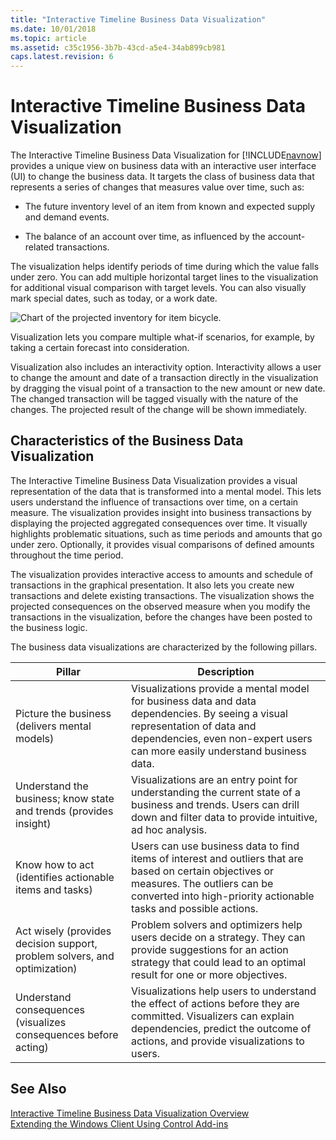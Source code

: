 ```yaml
---
title: "Interactive Timeline Business Data Visualization"
ms.date: 10/01/2018
ms.topic: article
ms.assetid: c35c1956-3b7b-43cd-a5e4-34ab899cb981
caps.latest.revision: 6
---
```

# Interactive Timeline Business Data Visualization
The Interactive Timeline Business Data Visualization for [!INCLUDE[navnow](includes/navnow_md.md)] provides a unique view on business data with an interactive user interface \(UI\) to change the business data. It targets the class of business data that represents a series of changes that measures value over time, such as:  
  
-   The future inventory level of an item from known and expected supply and demand events.  
  
-   The balance of an account over time, as influenced by the account-related transactions.  
  
 The visualization helps identify periods of time during which the value falls under zero. You can add multiple horizontal target lines to the visualization for additional visual comparison with target levels. You can also visually mark special dates, such as today, or a work date.  
  
 ![Chart of the projected inventory for item bicycle.](media/TimeLine_Viz_ProjectedInventoryBicyle.png "TimeLine\_Viz\_ProjectedInventoryBicyle")  
  
 Visualization lets you compare multiple what-if scenarios, for example, by taking a certain forecast into consideration.  
  
 Visualization also includes an interactivity option. Interactivity allows a user to change the amount and date of a transaction directly in the visualization by dragging the visual point of a transaction to the new amount or new date. The changed transaction will be tagged visually with the nature of the changes. The projected result of the change will be shown immediately.  
  
## Characteristics of the Business Data Visualization  
 The Interactive Timeline Business Data Visualization provides a visual representation of the data that is transformed into a mental model. This lets users understand the influence of transactions over time, on a certain measure. The visualization provides insight into business transactions by displaying the projected aggregated consequences over time. It visually highlights problematic situations, such as time periods and amounts that go under zero. Optionally, it provides visual comparisons of defined amounts throughout the time period.  
  
 The visualization provides interactive access to amounts and schedule of transactions in the graphical presentation. It also lets you create new transactions and delete existing transactions. The visualization shows the projected consequences on the observed measure when you modify the transactions in the visualization, before the changes have been posted to the business logic.  
  
 The business data visualizations are characterized by the following pillars.  
  
|Pillar|Description|  
|------------|-----------------|  
|Picture the business \(delivers mental models\)|Visualizations provide a mental model for business data and data dependencies. By seeing a visual representation of data and dependencies, even non-expert users can more easily understand business data.|  
|Understand the business; know state and trends \(provides insight\)|Visualizations are an entry point for understanding the current state of a business and trends. Users can drill down and filter data to provide intuitive, ad hoc analysis.|  
|Know how to act \(identifies actionable items and tasks\)|Users can use business data to find items of interest and outliers that are based on certain objectives or measures. The outliers can be converted into high-priority actionable tasks and possible actions.|  
|Act wisely \(provides decision support, problem solvers, and optimization\)|Problem solvers and optimizers help users decide on a strategy. They can provide suggestions for an action strategy that could lead to an optimal result for one or more objectives.|  
|Understand consequences \(visualizes consequences before acting\)|Visualizations help users to understand the effect of actions before they are committed. Visualizers can explain dependencies, predict the outcome of actions, and provide visualizations to users.|  
  
## See Also  
 [Interactive Timeline Business Data Visualization Overview](Interactive-Timeline-Business-Data-Visualization-Overview.md)   
 [Extending the Windows Client Using Control Add-ins](Extending-the-Windows-Client-Using-Control-Add-ins.md)
